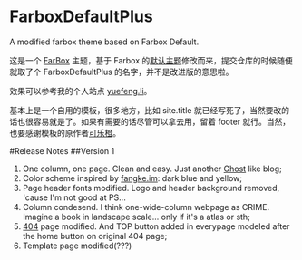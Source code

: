 # FarboxDefaultPlus
A modified farbox theme based on Farbox Default.

这是一个 [FarBox](http://www.farbox.com) 主题，基于 Farbox 的[默认主题](https://github.com/BuildFarBox/default-template)修改而来，提交仓库的时候随便就取了个 FarboxDefaultPlus 的名字，并不是改进版的意思啦。

效果可以参考我的个人站点 [yuefeng.li](http://yuefeng.li)。

基本上是一个自用的模板，很多地方，比如 site.title 就已经写死了，当然要改的话也很容易就是了。如果有需要的话尽管可以拿去用，留着 footer 就行。当然，也要感谢模板的原作者[可乐橙](http://colachan.com/)。

#Release Notes
##Version 1
1. One column, one page. Clean and easy. Just another [Ghost](https://ghost.org) like blog;
2. Color scheme inspired by [fangke.im](http://fangke.im): dark blue and yellow;
3. Page header fonts modified. Logo and header background removed, 'cause I'm not good at PS...
4. Column condesend. I think one-wide-column webpage as CRIME. Imagine a book in landscape scale... only if it's a atlas or sth;
5. [404](http://yuefeng.li/404) page modified. And TOP button added in everypage modeled after the home button on original 404 page;
6. Template page modified(???)
